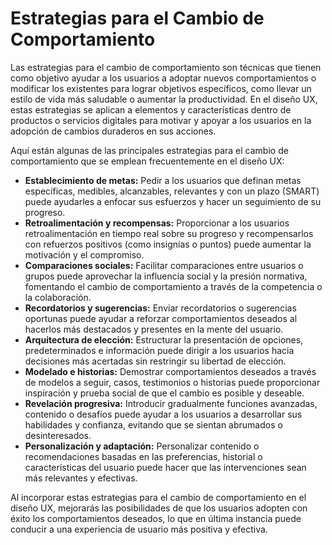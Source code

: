 # Estrategias para el Cambio de Comportamiento

Las estrategias para el cambio de comportamiento son técnicas que tienen como objetivo ayudar a los usuarios a adoptar nuevos comportamientos o modificar los existentes para lograr objetivos específicos, como llevar un estilo de vida más saludable o aumentar la productividad. En el diseño UX, estas estrategias se aplican a elementos y características dentro de productos o servicios digitales para motivar y apoyar a los usuarios en la adopción de cambios duraderos en sus acciones.

Aquí están algunas de las principales estrategias para el cambio de comportamiento que se emplean frecuentemente en el diseño UX:

- **Establecimiento de metas:** Pedir a los usuarios que definan metas específicas, medibles, alcanzables, relevantes y con un plazo (SMART) puede ayudarles a enfocar sus esfuerzos y hacer un seguimiento de su progreso.
- **Retroalimentación y recompensas:** Proporcionar a los usuarios retroalimentación en tiempo real sobre su progreso y recompensarlos con refuerzos positivos (como insignias o puntos) puede aumentar la motivación y el compromiso.
- **Comparaciones sociales:** Facilitar comparaciones entre usuarios o grupos puede aprovechar la influencia social y la presión normativa, fomentando el cambio de comportamiento a través de la competencia o la colaboración.
- **Recordatorios y sugerencias:** Enviar recordatorios o sugerencias oportunas puede ayudar a reforzar comportamientos deseados al hacerlos más destacados y presentes en la mente del usuario.
- **Arquitectura de elección:** Estructurar la presentación de opciones, predeterminados e información puede dirigir a los usuarios hacia decisiones más acertadas sin restringir su libertad de elección.
- **Modelado e historias:** Demostrar comportamientos deseados a través de modelos a seguir, casos, testimonios o historias puede proporcionar inspiración y prueba social de que el cambio es posible y deseable.
- **Revelación progresiva:** Introducir gradualmente funciones avanzadas, contenido o desafíos puede ayudar a los usuarios a desarrollar sus habilidades y confianza, evitando que se sientan abrumados o desinteresados.
- **Personalización y adaptación:** Personalizar contenido o recomendaciones basadas en las preferencias, historial o características del usuario puede hacer que las intervenciones sean más relevantes y efectivas.

Al incorporar estas estrategias para el cambio de comportamiento en el diseño UX, mejorarás las posibilidades de que los usuarios adopten con éxito los comportamientos deseados, lo que en última instancia puede conducir a una experiencia de usuario más positiva y efectiva.
